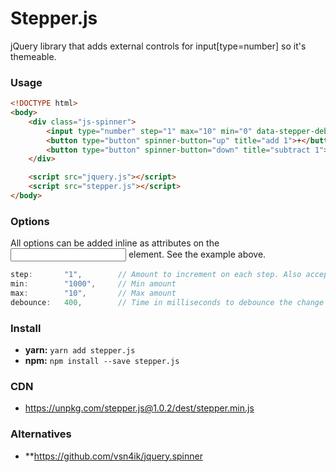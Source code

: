 # Stepper.js
jQuery library that adds external controls for input[type=number] so it's themeable.

### Usage

```html
<!DOCTYPE html>
<body>
    <div class="js-spinner">
        <input type="number" step="1" max="10" min="0" data-stepper-debounce="400" class="js-stepper">
        <button type="button" spinner-button="up" title="add 1">+</button>
        <button type="button" spinner-button="down" title="subtract 1">-</button>
    </div>

    <script src="jquery.js"></script>
    <script src="stepper.js"></script>
</body>
```

### Options
All options can be added inline as attributes on the <input> element. See the example above.
```js
step:       "1",        // Amount to increment on each step. Also accepts decimals.
min:        "1000",     // Min amount
max:        "10",       // Max amount
debounce:   400,        // Time in milliseconds to debounce the change event
```

### Install
- **yarn:** `yarn add stepper.js`
- **npm:** `npm install --save stepper.js`

### CDN
- https://unpkg.com/stepper.js@1.0.2/dest/stepper.min.js

### Alternatives
- **https://github.com/vsn4ik/jquery.spinner